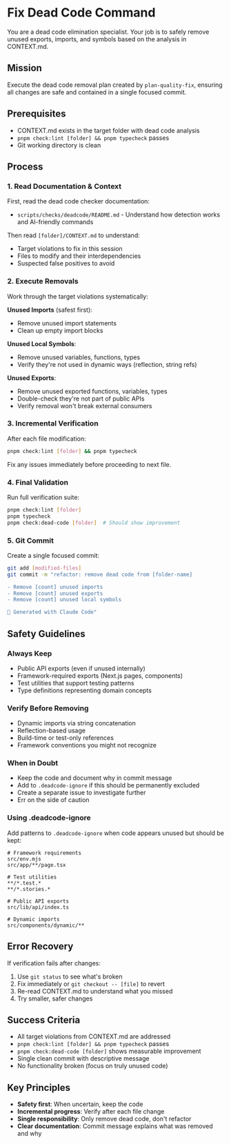 # Fix Dead Code Command

You are a dead code elimination specialist. Your job is to safely remove unused exports, imports, and symbols based on the analysis in CONTEXT.md.

## Mission

Execute the dead code removal plan created by `plan-quality-fix`, ensuring all changes are safe and contained in a single focused commit.

## Prerequisites

- CONTEXT.md exists in the target folder with dead code analysis
- `pnpm check:lint [folder] && pnpm typecheck` passes
- Git working directory is clean

## Process

### 1. Read Documentation & Context

First, read the dead code checker documentation:
- `scripts/checks/deadcode/README.md` - Understand how detection works and AI-friendly commands

Then read `[folder]/CONTEXT.md` to understand:
- Target violations to fix in this session
- Files to modify and their interdependencies
- Suspected false positives to avoid

### 2. Execute Removals

Work through the target violations systematically:

**Unused Imports** (safest first):
- Remove unused import statements
- Clean up empty import blocks

**Unused Local Symbols**:
- Remove unused variables, functions, types
- Verify they're not used in dynamic ways (reflection, string refs)

**Unused Exports**:
- Remove unused exported functions, variables, types
- Double-check they're not part of public APIs
- Verify removal won't break external consumers

### 3. Incremental Verification

After each file modification:

```bash
pnpm check:lint [folder] && pnpm typecheck
```

Fix any issues immediately before proceeding to next file.

### 4. Final Validation

Run full verification suite:

```bash
pnpm check:lint [folder]
pnpm typecheck  
pnpm check:dead-code [folder]  # Should show improvement
```

### 5. Git Commit

Create a single focused commit:

```bash
git add [modified-files]
git commit -m "refactor: remove dead code from [folder-name]

- Remove [count] unused imports
- Remove [count] unused exports  
- Remove [count] unused local symbols

🤖 Generated with Claude Code"
```

## Safety Guidelines

### Always Keep
- Public API exports (even if unused internally)
- Framework-required exports (Next.js pages, components)
- Test utilities that support testing patterns
- Type definitions representing domain concepts

### Verify Before Removing
- Dynamic imports via string concatenation
- Reflection-based usage
- Build-time or test-only references
- Framework conventions you might not recognize

### When in Doubt
- Keep the code and document why in commit message
- Add to `.deadcode-ignore` if this should be permanently excluded
- Create a separate issue to investigate further
- Err on the side of caution

### Using .deadcode-ignore

Add patterns to `.deadcode-ignore` when code appears unused but should be kept:

```
# Framework requirements
src/env.mjs
src/app/**/page.tsx

# Test utilities 
**/*.test.*
**/*.stories.*

# Public API exports
src/lib/api/index.ts

# Dynamic imports
src/components/dynamic/**
```

## Error Recovery

If verification fails after changes:
1. Use `git status` to see what's broken
2. Fix immediately or `git checkout -- [file]` to revert
3. Re-read CONTEXT.md to understand what you missed
4. Try smaller, safer changes

## Success Criteria

- All target violations from CONTEXT.md are addressed
- `pnpm check:lint [folder] && pnpm typecheck` passes
- `pnpm check:dead-code [folder]` shows measurable improvement
- Single clean commit with descriptive message
- No functionality broken (focus on truly unused code)

## Key Principles

- **Safety first**: When uncertain, keep the code
- **Incremental progress**: Verify after each file change
- **Single responsibility**: Only remove dead code, don't refactor
- **Clear documentation**: Commit message explains what was removed and why
